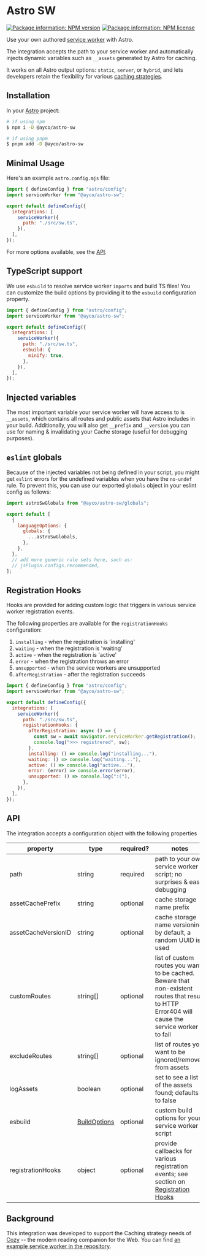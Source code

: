 # Astro SW

[![Package information: NPM version](https://img.shields.io/npm/v/@ayco/astro-sw)](https://www.npmjs.com/package/@ayco/astro-sw)
[![Package information: NPM license](https://img.shields.io/npm/l/@ayco/astro-sw)](https://www.npmjs.com/package/@ayco/astro-sw)

Use your own authored [service worker](https://developer.mozilla.org/en-US/docs/Web/API/Service_Worker_API) with Astro.

The integration accepts the path to your service worker and automatically injects dynamic variables such as `__assets` generated by Astro for caching.

It works on all Astro output options: `static`, `server`, or `hybrid`, and lets developers retain the flexibility for various [caching strategies](https://developer.chrome.com/docs/workbox/caching-strategies-overview/).

## Installation

In your [Astro](https://astro.build) project:

```bash
# if using npm
$ npm i -D @ayco/astro-sw

# if using pnpm
$ pnpm add -D @ayco/astro-sw
```

## Minimal Usage

Here's an example `astro.config.mjs` file:

```js
import { defineConfig } from "astro/config";
import serviceWorker from "@ayco/astro-sw";

export default defineConfig({
  integrations: [
    serviceWorker({
      path: "./src/sw.ts",
    }),
  ],
});
```

For more options available, see the [API](#api).

## TypeScript support

We use `esbuild` to resolve service worker `imports` and build TS files! You can customize the build options by providing it to the `esbuild` configuration property.

```js
import { defineConfig } from "astro/config";
import serviceWorker from "@ayco/astro-sw";

export default defineConfig({
  integrations: [
    serviceWorker({
      path: "./src/sw.ts",
      esbuild: {
        minify: true,
      },
    }),
  ],
});
```

## Injected variables

The most important variable your service worker will have access to is `__assets`, which contains all routes and public assets that Astro includes in your build. Additionally, you will also get `__prefix` and `__version` you can use for naming & invalidating your Cache storage (useful for debugging purposes).

## `eslint` globals

Because of the injected variables not being defined in your script, you might get `eslint` errors for the undefined variables when you have the `no-undef` rule. To prevent this, you can use our exported `globals` object in your eslint config as follows:

```js
import astroSwGlobals from "@ayco/astro-sw/globals";

export default [
  {
    languageOptions: {
      globals: {
        ...astroSwGlobals,
      },
    },
  },
  // add more generic rule sets here, such as:
  // jsPlugin.configs.recommended,
];
```

## Registration Hooks

Hooks are provided for adding custom logic that triggers in various service worker registration events.

The following properties are available for the `registrationHooks` configuration:

1. `installing` - when the registration is 'installing'
1. `waiting` - when the registration is 'waiting'
1. `active` - when the registration is 'active'
1. `error` - when the registration throws an error
1. `unsupported` - when the service workers are unsupported
1. `afterRegistration` - after the registration succeeds

```js
import { defineConfig } from "astro/config";
import serviceWorker from "@ayco/astro-sw";

export default defineConfig({
  integrations: [
    serviceWorker({
      path: "./src/sw.ts",
      registrationHooks: {
        afterRegistration: async () => {
          const sw = await navigator.serviceWorker.getRegistration();
          console.log(">>> registrered", sw);
        },
        installing: () => console.log("installing..."),
        waiting: () => console.log("waiting..."),
        active: () => console.log("active..."),
        error: (error) => console.error(error),
        unsupported: () => console.log(":("),
      },
    }),
  ],
});
```

## API

The integration accepts a configuration object with the following properties

| property            | type                                           | required? | notes                                                                                                                                           |
| ------------------- | ---------------------------------------------- | --------- | ----------------------------------------------------------------------------------------------------------------------------------------------- |
| path                | string                                         | required  | path to your _own_ service worker script; no surprises & easy debugging                                                                         |
| assetCachePrefix    | string                                         | optional  | cache storage name prefix                                                                                                                       |
| assetCacheVersionID | string                                         | optional  | cache storage name versioning; by default, a random UUID is used                                                                                |
| customRoutes        | string[]                                       | optional  | list of custom routes you want to be cached. Beware that non-existent routes that result to HTTP Error404 will cause the service worker to fail |
| excludeRoutes       | string[]                                       | optional  | list of routes you want to be ignored/removed from assets                                                                                       |
| logAssets           | boolean                                        | optional  | set to see a list of the assets found; defaults to false                                                                                        |
| esbuild             | [BuildOptions](https://esbuild.github.io/api/) | optional  | custom build options for your service worker script                                                                                             |
| registrationHooks   | object                                         | optional  | provide callbacks for various registration events; see section on [Registration Hooks](#registration-hooks)                                     |

## Background

This integration was developed to support the Caching strategy needs of [Cozy](https://cozy.ayco.io) -- the modern reading companion for the Web. You can find [an example service worker in the repository](https://github.com/ayoayco/Cozy/blob/main/src/sw.mjs).
